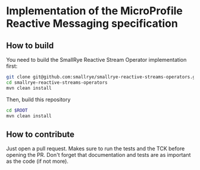 # Implementation of the MicroProfile Reactive Messaging specification


## How to build


You need to build the SmallRye Reactive Stream Operator implementation first:

```bash
git clone git@github.com:smallrye/smallrye-reactive-streams-operators.git
cd smallrye-reactive-streams-operators
mvn clean install
```

Then, build this repository

```bash
cd $ROOT
mvn clean install
```

## How to contribute

Just open a pull request. Makes sure to run the tests and the TCK before opening the PR. Don't forget that documentation 
and tests are as important as the code (if not more). 
